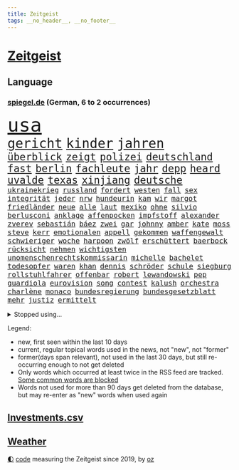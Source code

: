 ```yaml
---
title: Zeitgeist
tags: __no_header__, __no_footer__
---
```


# [Zeitgeist](https://oliz.io/zeitgeist/)

## Language

<h3><a href="https://www.spiegel.de" target="_blank">spiegel.de</a> (German, 6 to 2 occurrences)</h3>
<p style="font-family:monospace">
<span style="font-size:32pt"><a href="news_links.html#usa" class="current">usa</a></span>
<br>
<span style="font-size:22pt"><a href="news_links.html#gericht" class="current">gericht</a></span>
<span style="font-size:22pt"><a href="news_links.html#kinder" class="current">kinder</a></span>
<span style="font-size:22pt"><a href="news_links.html#jahren" class="current">jahren</a></span>
<br>
<span style="font-size:17pt"><a href="news_links.html#überblick" class="current">überblick</a></span>
<span style="font-size:17pt"><a href="news_links.html#zeigt" class="current">zeigt</a></span>
<span style="font-size:17pt"><a href="news_links.html#polizei" class="current">polizei</a></span>
<span style="font-size:17pt"><a href="news_links.html#deutschland" class="current">deutschland</a></span>
<span style="font-size:17pt"><a href="news_links.html#fast" class="current">fast</a></span>
<span style="font-size:17pt"><a href="news_links.html#berlin" class="current">berlin</a></span>
<span style="font-size:17pt"><a href="news_links.html#fachleute" class="current">fachleute</a></span>
<span style="font-size:17pt"><a href="news_links.html#jahr" class="current">jahr</a></span>
<span style="font-size:17pt"><a href="news_links.html#depp" class="current">depp</a></span>
<span style="font-size:17pt"><a href="news_links.html#heard" class="current">heard</a></span>
<span style="font-size:17pt"><a href="news_links.html#uvalde" class="new">uvalde</a></span>
<span style="font-size:17pt"><a href="news_links.html#texas" class="current">texas</a></span>
<span style="font-size:17pt"><a href="news_links.html#xinjiang" class="new">xinjiang</a></span>
<span style="font-size:17pt"><a href="news_links.html#deutsche" class="current">deutsche</a></span>
<br>
<span style="font-size:12pt"><a href="news_links.html#ukrainekrieg" class="current">ukrainekrieg</a></span>
<span style="font-size:12pt"><a href="news_links.html#russland" class="current">russland</a></span>
<span style="font-size:12pt"><a href="news_links.html#fordert" class="current">fordert</a></span>
<span style="font-size:12pt"><a href="news_links.html#westen" class="current">westen</a></span>
<span style="font-size:12pt"><a href="news_links.html#fall" class="current">fall</a></span>
<span style="font-size:12pt"><a href="news_links.html#sex" class="current">sex</a></span>
<span style="font-size:12pt"><a href="news_links.html#integrität" class="new">integrität</a></span>
<span style="font-size:12pt"><a href="news_links.html#jeder" class="current">jeder</a></span>
<span style="font-size:12pt"><a href="news_links.html#nrw" class="current">nrw</a></span>
<span style="font-size:12pt"><a href="news_links.html#hundeurin" class="new">hundeurin</a></span>
<span style="font-size:12pt"><a href="news_links.html#kam" class="current">kam</a></span>
<span style="font-size:12pt"><a href="news_links.html#wir" class="current">wir</a></span>
<span style="font-size:12pt"><a href="news_links.html#margot" class="new">margot</a></span>
<span style="font-size:12pt"><a href="news_links.html#friedländer" class="new">friedländer</a></span>
<span style="font-size:12pt"><a href="news_links.html#neue" class="current">neue</a></span>
<span style="font-size:12pt"><a href="news_links.html#alle" class="current">alle</a></span>
<span style="font-size:12pt"><a href="news_links.html#laut" class="current">laut</a></span>
<span style="font-size:12pt"><a href="news_links.html#mexiko" class="current">mexiko</a></span>
<span style="font-size:12pt"><a href="news_links.html#ohne" class="current">ohne</a></span>
<span style="font-size:12pt"><a href="news_links.html#silvio" class="current">silvio</a></span>
<span style="font-size:12pt"><a href="news_links.html#berlusconi" class="current">berlusconi</a></span>
<span style="font-size:12pt"><a href="news_links.html#anklage" class="current">anklage</a></span>
<span style="font-size:12pt"><a href="news_links.html#affenpocken" class="current">affenpocken</a></span>
<span style="font-size:12pt"><a href="news_links.html#impfstoff" class="current">impfstoff</a></span>
<span style="font-size:12pt"><a href="news_links.html#alexander" class="current">alexander</a></span>
<span style="font-size:12pt"><a href="news_links.html#zverev" class="current">zverev</a></span>
<span style="font-size:12pt"><a href="news_links.html#sebastián" class="new">sebastián</a></span>
<span style="font-size:12pt"><a href="news_links.html#báez" class="new">báez</a></span>
<span style="font-size:12pt"><a href="news_links.html#zwei" class="current">zwei</a></span>
<span style="font-size:12pt"><a href="news_links.html#gar" class="current">gar</a></span>
<span style="font-size:12pt"><a href="news_links.html#johnny" class="current">johnny</a></span>
<span style="font-size:12pt"><a href="news_links.html#amber" class="current">amber</a></span>
<span style="font-size:12pt"><a href="news_links.html#kate" class="current">kate</a></span>
<span style="font-size:12pt"><a href="news_links.html#moss" class="new">moss</a></span>
<span style="font-size:12pt"><a href="news_links.html#steve" class="new">steve</a></span>
<span style="font-size:12pt"><a href="news_links.html#kerr" class="new">kerr</a></span>
<span style="font-size:12pt"><a href="news_links.html#emotionalen" class="current">emotionalen</a></span>
<span style="font-size:12pt"><a href="news_links.html#appell" class="current">appell</a></span>
<span style="font-size:12pt"><a href="news_links.html#gekommen" class="current">gekommen</a></span>
<span style="font-size:12pt"><a href="news_links.html#waffengewalt" class="new">waffengewalt</a></span>
<span style="font-size:12pt"><a href="news_links.html#schwieriger" class="current">schwieriger</a></span>
<span style="font-size:12pt"><a href="news_links.html#woche" class="current">woche</a></span>
<span style="font-size:12pt"><a href="news_links.html#harpoon" class="new">harpoon</a></span>
<span style="font-size:12pt"><a href="news_links.html#zwölf" class="current">zwölf</a></span>
<span style="font-size:12pt"><a href="news_links.html#erschüttert" class="current">erschüttert</a></span>
<span style="font-size:12pt"><a href="news_links.html#baerbock" class="current">baerbock</a></span>
<span style="font-size:12pt"><a href="news_links.html#rücksicht" class="new">rücksicht</a></span>
<span style="font-size:12pt"><a href="news_links.html#nehmen" class="current">nehmen</a></span>
<span style="font-size:12pt"><a href="news_links.html#wichtigsten" class="current">wichtigsten</a></span>
<span style="font-size:12pt"><a href="news_links.html#unomenschenrechtskommissarin" class="new">unomenschenrechtskommissarin</a></span>
<span style="font-size:12pt"><a href="news_links.html#michelle" class="current">michelle</a></span>
<span style="font-size:12pt"><a href="news_links.html#bachelet" class="new">bachelet</a></span>
<span style="font-size:12pt"><a href="news_links.html#todesopfer" class="current">todesopfer</a></span>
<span style="font-size:12pt"><a href="news_links.html#waren" class="current">waren</a></span>
<span style="font-size:12pt"><a href="news_links.html#khan" class="current">khan</a></span>
<span style="font-size:12pt"><a href="news_links.html#dennis" class="new">dennis</a></span>
<span style="font-size:12pt"><a href="news_links.html#schröder" class="current">schröder</a></span>
<span style="font-size:12pt"><a href="news_links.html#schule" class="current">schule</a></span>
<span style="font-size:12pt"><a href="news_links.html#siegburg" class="new">siegburg</a></span>
<span style="font-size:12pt"><a href="news_links.html#rollstuhlfahrer" class="new">rollstuhlfahrer</a></span>
<span style="font-size:12pt"><a href="news_links.html#offenbar" class="current">offenbar</a></span>
<span style="font-size:12pt"><a href="news_links.html#robert" class="current">robert</a></span>
<span style="font-size:12pt"><a href="news_links.html#lewandowski" class="current">lewandowski</a></span>
<span style="font-size:12pt"><a href="news_links.html#pep" class="current">pep</a></span>
<span style="font-size:12pt"><a href="news_links.html#guardiola" class="current">guardiola</a></span>
<span style="font-size:12pt"><a href="news_links.html#eurovision" class="current">eurovision</a></span>
<span style="font-size:12pt"><a href="news_links.html#song" class="current">song</a></span>
<span style="font-size:12pt"><a href="news_links.html#contest" class="current">contest</a></span>
<span style="font-size:12pt"><a href="news_links.html#kalush" class="current">kalush</a></span>
<span style="font-size:12pt"><a href="news_links.html#orchestra" class="current">orchestra</a></span>
<span style="font-size:12pt"><a href="news_links.html#charlène" class="new">charlène</a></span>
<span style="font-size:12pt"><a href="news_links.html#monaco" class="current">monaco</a></span>
<span style="font-size:12pt"><a href="news_links.html#bundesregierung" class="current">bundesregierung</a></span>
<span style="font-size:12pt"><a href="news_links.html#bundesgesetzblatt" class="new">bundesgesetzblatt</a></span>
<span style="font-size:12pt"><a href="news_links.html#mehr" class="current">mehr</a></span>
<span style="font-size:12pt"><a href="news_links.html#justiz" class="current">justiz</a></span>
<span style="font-size:12pt"><a href="news_links.html#ermittelt" class="current">ermittelt</a></span>
</p>
<details>
<summary>Stopped using...</summary>
<p class="former" style="font-size:12pt">
elfmeter(581) magdeburg(581) worauf(581) beispiel(580) bergen(580) cristiano(580) fdpchef(580) ronaldo(580) stars(580) 2015(579) geschichten(579) laschet(579) metropole(579) usaußenminister(579) a2(578) arbeitsplatz(578) einzelhandel(578) esken(578) gelernt(578) getan(578) saskia(578) anscheinend(577) beispielen(577) beweisen(577) kolumnist(577) kraftvoll(577) literatur(577) pflege(577) wehren(577) williams(577) 100000(576) abenteuer(576) amerikanische(576) behandelt(576) erfolgreiche(576) jüngsten(576) kandidatin(576) klein(576) kontrolliert(576) nigeria(576) rest(576) tiefe(576) tötet(576) weitergeht(576) augen(575) beachten(575) chaos(575) führerschein(575) gastgeber(575) komplizen(575) protesten(575) reduziert(575) verriet(575) 26(574) bayerns(574) befand(574) einziehen(574) festnahmen(574) kapitol(574) nürnberg(574) obama(574) post(574) rand(574) superstar(574) ärgert(574) bahnhof(573) bidens(573) demonstriert(573) laden(573) landesregierung(573) mittelmeer(573) neuinfektionen(573) riesige(573) spur(573) verstärken(573) weltwirtschaft(573) österreichische(573) blicken(572) entkommen(572) erzählen(572) gekündigt(572) katze(572) kretschmer(572) lieben(572) ließen(572) rassistische(572) schoss(572) spielraum(572) thailand(572) autobahn(571) erinnerungen(571) fenster(571) höchsten(571) manöver(571) sender(571) stecken(571) tödlicher(571) umdenken(571) starken(570) bestätigen(569) gott(569) regiert(569) rekordmeister(569) stoppte(569) bad(568) belgien(568) kochen(568) lebenslange(568) verbindet(568) australische(567) coronapolitik(567) erkrankung(567) früherer(567) karriereberaterin(567) mahnt(567) moderator(567) märchen(567) strafe(567) vieler(567) zinsen(567) dämpfer(566) einreisen(566) entsetzen(566) jüngeren(566) erlitt(565) widerspruch(565) aufklären(564) bewegen(564) dominanz(564) freude(564) kommunistische(564) restaurant(564) still(564) usschauspielerin(564) venezuela(564) 1500(563) deals(563) jahrhundert(563) souverän(563) drohungen(562) selben(562) verbessert(562) voll(562) aktiv(561) datenanalyse(561) pünktlich(561) schauen(561) gefragt(560) probe(560) präsidentin(560) sensation(560) spotify(560) 3000(559) attentäter(559) gabriel(559) größeren(559) strenge(559) visier(559) zogen(559) beschränkungen(558) kontrollen(558) negativen(558) olympische(558) erfunden(557) herz(557) warm(557) zusammenstoß(557) änderungen(557) ereignisse(556) ergibt(556) mission(556) voraussetzungen(556) dar(555) sachsens(555) zurückgegangen(555) abkehr(554) katholische(554) begriff(553) schrecken(553) seltsame(553) eingreifen(552) hürde(552) sichert(552) strengen(552) züge(551) favorit(550) halbe(550) insassen(550) wusste(550) entspannung(549) erwischt(549) gelandet(549) katholischen(549) konsum(549) rechtzeitig(549) staffel(549) gesundheitsministerium(548) glaubwürdigkeit(548) impfungen(547) rang(547) zuspruch(547) 19jähriger(546) erweist(546) steffen(546) fortuna(545) erkranken(544) tisch(544) provoziert(543) wirbel(543) gehörte(542) teilt(542) fertig(540) hackerangriff(540) benötigte(538) intelligenz(538) kindheit(538) palmer(538) sarah(538) dauert(537) herausforderung(537) minderjährigen(537) senioren(537) stärkt(537) verpasste(534) tanzen(531) schritten(530) beendete(527) johannes(523) tragischen(523) ausgetragen(522) armen(521) spionage(521) heizen(519) blinken(516) betrunkener(514) schadensersatz(511) last(510) quadratmeter(507) schutzsuchende(504) ausweg(497) leiter(492) sachen(491) seniorin(491) motivation(490) cent(470) niederländer(469) diagnose(468) räumte(466) gemüse(456) 5000(444) afghanistans(444) benannt(442) grab(442) skandale(442) neuanfang(438) haiti(437) kleinstadt(434) großstädten(432) inzidenzen(416) unterschiedliche(403) ermittlungsverfahren(399) zypern(399) übrig(393) satellitenbilder(390) tierpark(386) wüste(380) eile(370) japanischen(367) reichtum(367) außenseiter(360) 25jährige(353) ungeimpfte(352) schwerste(350) richteten(348) sächsische(347) unglaublich(344) dorthin(343) fußballklub(341) gegend(338) gesprungen(337) jamie(335) verursachen(335) darstellung(331) kolumbien(326) staatspräsidenten(326) treibstoff(322) erlebnisse(321) bürgern(320) jahrelange(317) parteispitze(317) sichere(316) mythos(315) straftat(314) dänen(313) gerichtet(311) brannte(309) rängen(309) astronomen(308) liebt(307) zwingen(306) absolviert(305) heiraten(302) britisches(301) freigesprochen(301) kolumnistin(298) verliebt(298) australischen(297) venedig(297) erobert(295) eröffnen(295) verrückt(295) cup(294) dick(294) seele(294) brücken(290) zwischendurch(290) ostseepipeline(286) zögert(286) winde(285) fühlte(283) knie(282) selbstkritisch(282) thiel(282) nrwministerpräsident(281) forschungsteam(279) ioc(271) komitee(271) kuriose(271) gigantischen(270) norwegischen(270) siebzigerjahren(270) vizepräsidentin(270) wechselte(270) bundesbehörde(268) expertin(267) sprint(266) schwarz(265) genießt(264) beobachter(262) rätselhafte(262) flüchtlingskrise(259) marsalek(259) lina(258) ankommen(257) autokraten(257) funktionen(257) zurückziehen(257) benedikt(256) plante(255) befürchtete(254) 15jährigen(253) anhängern(253) achtjährige(252) zügen(252) händen(251) one(251) geleistet(250) zwölfjähriger(250) verbrannt(249) börsen(246) heiße(246) niedergang(246) flüchtende(245) agiert(244) böse(243) angestellten(242) heilen(239) nachmittag(239) vertritt(238) telefoniert(237) emirat(236) antwortete(229) draghi(227) mehrwertsteuer(226) rücktrittsforderungen(226) dealer(225) einigt(223) geladen(223) koalitionsvertrag(223) konflikts(222) tabellenspitze(222) brooklyn(219) erzbischof(219) games(219) feminismus(218) augenhöhe(217) eindringlich(217) krankenhauseinweisungen(216) xavier(216) übertragung(216) euländern(215) kleinsten(215) protestierten(215) vermitteln(215) 15000(214) mr(214) maskenverweigerer(213) abschreckung(211) mad(211) ehrung(210) mehrfamilienhaus(210) emotionen(208) kongo(208) genügen(207) jährlich(202) bizarren(200) irving(200) kyrie(200) grenzgebiet(199) lasst(198) brennenden(197) stau(197) berufseinstieg(195) provokationen(195) 200000(194) 41(194) argumenten(194) geklaut(194) erreichbar(193) missbrauchsskandal(192) richtete(192) portal(191) verbraucherpreise(191) masked(189) preisverleihung(189) sterne(189) nets(187) hitlergruß(184) opel(184) menschlichkeit(183) chefredakteur(182) kernkraftwerk(182) drogenhandel(181) xvi(180) fotografin(179) produzenten(179) energieriesen(178) porträtiert(178) beibehalten(177) phasen(175) ausschließen(174) wirtschaftsmetropole(174) blutige(173) bescheid(172) rudolf(172) atlanta(171) aufarbeiten(171) lettland(171) professor(171) berlinale(169) französin(169) hetze(168) lebendig(168) welten(168) archäologe(167) dutzenden(167) verzögerungen(167) macrons(166) robben(166) bemerkt(165) topspieler(164) covorsitzende(163) drogenbande(163) dunkeln(162) sohnes(162) erklärungsnot(161) verwüstung(161) aktivistinnen(160) regierungen(160) mischt(158) truppenbewegungen(157) decken(156) einzuholen(156) harsch(156) jahresbeginn(156) rechtfertigt(156) haag(155) ostern(155) schande(155) allgemeine(154) bewirken(154) dürr(154) satellitenbild(154) bugatti(153) eva(153) tierwohl(153) chefcoach(151) gerast(150) nordirak(150) demütigung(149) meldung(148) sank(148) sinnlos(148) diskussionen(147) nina(147) maßgeblich(146) mercedesbenz(146) mitarbeitenden(146) tvmoderatorin(145) morddrohungen(144) streaming(144) energieversorgung(143) festivals(143) verbrennen(143) besetzung(142) beten(142) verteuert(142) malen(141) ausführlich(140) funklöcher(140) mobilfunknetze(140) tierärzte(140) verletzung(140) höhepunkt(139) gebremst(138) melbourne(137) begleiter(136) verbündete(136) dopings(135) feigheit(135) brisant(134) filmtipps(134) füllt(134) handball(134) mahnte(134) schickte(134) exklusiv(133) transport(133) verstreichen(133) eroberung(132) preissteigerungen(132) passende(131) viren(131) übergewicht(131) leitete(130) omikronwelle(130) reifen(130) bredouille(129) dublin(129) emotionale(129) einnehmen(128) organisiert(128) einfaches(127) richtungen(127) weiten(126) luftangriffen(125) bijan(124) djirsarai(124) dringende(124) preiserhöhung(124) autozulieferer(123) curry(122) klara(122) wiederherstellen(122) küken(121) schutzgebieten(121) wahlgang(121) osze(120) stefanie(120) abstiegskampf(119) aktionsplan(118) coronabedingt(118) geistig(118) riesenreich(118) südkoreaner(118) trockenheit(118) verlegung(118) gelder(117) pelé(117) schärfsten(117) einrichten(116) opa(116) probiert(116) schaulustige(116) ukraines(116) eingegangen(115) lwiw(115) podcasts(115) kremls(114) petersburg(114) sankt(114) atomausstieg(113) expremier(113) verschwendung(113) erzbistum(112) website(112) elite(111) frauenquote(111) männlicher(111) rivalitäten(111) vatikans(111) erweitern(110) maaßen(110) neuerungen(110) regenfällen(110) blühen(109) dahintersteckt(109) demos(109) dj(108) gesünder(108) janeiro(108) messen(108) rio(108) monsanto(107) heimgesucht(106) lauten(106) buhrufe(105) christen(105) gejagt(105) kinderwunsch(105) schnelltest(105) formel1star(104) geläutert(104) maskentragen(103) protestierende(103) sponsoring(103) unternehmens(103) coronadaten(102) gegründet(102) gemeldete(102) parteiführung(102) schriften(102) wagt(102) ausgeschlagen(101) geywitz(101) reederei(101) spionagesoftware(101) säugling(101) vertuscht(101) doll(100) euparlaments(100) grandslamturnier(100) liz(99) eingekesselt(98) chemie(97) fabriken(97) erschöpfung(96) flaggschiff(96) hennigwellsow(96) spazieren(96) einheiten(95) versus(95) douglas(94) nonne(94) exaußenminister(92) sigmar(92) handballer(91) lockdownpartys(91) unionspolitiker(91) eindhoven(90) fortbildung(90) reuters(90) unangemeldeten(90) unweit(90) usforscher(90) bitter(89) campen(89) lohnen(89) prellungen(89) hörsaal(88) ostens(88) sünden(88) trick(88) verwüsten(88) wanderung(88) dortmunder(87) strafverfolgungsbehörden(87) streamingdienst(87) zahlungen(87) abstellen(86) ba2(86) gläubigen(86) scotland(86) topform(86) yard(86) 83jährige(84) artenvielfalt(84) diskutierten(84) einkaufstour(84) enttäuschten(84) gebucht(84) ramona(84) verkehrsmitteln(84) wärmedämmung(84) befristet(83) einholen(83) gemeinsamkeit(83) hut(83) iwf(83) vorstandsvorsitzender(83) erzeugt(82) fremde(82) kandidierte(82) nizza(82) norwegischer(82) usostküste(82) artgenossen(81) jegliche(81) witwer(81) übrigen(81) vorladung(80) warme(80) außergewöhnlich(79) fettleibigkeit(79) gladbacher(79) juristischer(79) klargestellt(79) schuldzuweisungen(79) vergaben(79) zugutekommen(79) fügt(78) neubauten(78) tonnenweise(78) vorkommen(78) deutschrussische(77) eingeliefert(77) kolumbianischen(77) weltmacht(77) 49jährigen(76) beraterin(76) gezockt(76) tencent(76) therapie(76) 17jährige(75) guineabissau(75) kulinarisch(75) stützt(75) weigerung(75) arbeitslos(74) demi(74) moore(74) patzte(74) ussängerin(74) zäh(74) betrogen(73) fortsetzen(73) sprengsatz(73) vergrößert(73) anhalten(72) anrichtet(72) fußballlegende(72) fürths(72) hindern(72) like(72) anschlägen(71) autobosse(71) forscht(71) kopftuchverbot(71) oppositionschef(71) arglistiger(70) barack(70) genehmigungen(70) historie(70) industriegebiet(70) prophezeit(70) valentin(70) verübt(70) ausfüllen(69) obamas(69) seltsamen(69) silber(69) ultimatum(69) kleingärtner(68) kundgebungen(68) mülleimer(68) paraden(68) welthandel(68) aschaffenburg(67) eintreffen(67) inhalten(67) ruiniert(67) sportlicher(67) tunesiens(67) bescheiden(66) erwischte(66) fadenscheinigen(66) getarnt(66) grey(66) misstrauisch(66) talkshow(66) theis(66) tonne(66) abdeslam(65) aufzeichnungen(65) berechnungen(65) düstere(65) fragebogen(65) gehoben(65) lücken(65) matsch(65) normale(65) onlineshop(65) psychologisch(65) teamwettbewerb(65) dogg(64) kendrick(64) konfrontationen(64) lamar(64) schwerfällt(64) snoop(64) spagat(64) vereinbarungen(64) 450000(63) iphonehersteller(63) kalifornische(63) krönt(63) rockse(63) roller(63) taktik(63) verseucht(63) carl(62) johanna(62) kunstprojekt(62) sämtlicher(62) ungereimtheiten(62) besetzte(61) expansion(61) fußballwelt(61) heimfans(61) russin(61) sbahnen(61) dopingfall(60) geburtstagsparty(60) gesprächsangebot(60) sang(60) immens(59) markenzeichen(59) materie(59) russlandukrainenews(59) verschlimmert(59) vwabgasskandal(59) dachziegel(58) gefolgt(58) küren(58) schwacher(58) vorgeschlagen(58) wohlwollen(58) deutschrussischen(57) ehesten(57) mini(57) wahlomat(57) aufräumarbeiten(56) austreten(55) ehepaars(55) geforderten(55) hattrick(55) heben(55) örtlichen(55) geringere(54) ukrainerinnen(54) gesungen(53) großaktionär(53) höhenflug(53) jahrelanger(53) regierungskritiker(53) stauen(53) ukrainern(53) töchter(52) élysée(52) behauptung(51) dickes(51) dna(51) marathon(51) russlandnähe(51) schädigt(51) skiurlaub(51) auflösung(50) ausgeführt(50) bereitschaft(50) domröse(50) exnatogeneral(50) frachtschiff(50) hanslothar(50) hochschule(50) kindheitserinnerungen(50) pofalla(50) ronald(50) schreckt(50) tanks(50) videospiele(50) weltraumschrott(50) zynisch(50) 13000(49) atomare(49) crowdfunding(49) festgenommenen(49) hungern(49) sonnenenergie(49) wesel(49) eindrücke(48) notwendige(48) schaffe(48) simpsons(48) völkerrechtswidrigen(48) auslöschen(47) böschung(47) eupräsidentin(47) handelspartner(47) moralischen(47) prinzip(47) unangemessen(47) zeuge(47) belagern(46) bombardierung(46) delegation(46) erdgaslieferungen(46) nuklearen(46) tätig(46) zweitligist(46) fluchtkorridor(45) t72(45) beladen(44) hilfstransporte(44) hotspotregelung(44) kramer(44) pakistanischen(44) bewusst(43) kehren(43) kolossal(43) michelin(43) ausschalten(42) bizarr(42) breiten(42) brillierte(42) fatal(42) hochrangige(42) innenräumen(42) moral(42) neuigkeit(42) andrej(41) jäger(41) nachbarschaftsstreit(41) sorokin(41) bereitete(40) fußballweltmeister(40) indonesischen(40) mitgliedschaft(40) usamerikanische(40) büskens(39) dylan(39) energieimporte(39) flugausfällen(39) nächte(39) rockstars(39) s04(39) ticketverkäufe(39) bombardements(38) championsleagueaus(38) enttarnt(38) lys(38) verpflichtungen(38) importiert(37) 55(36) ansturm(36) ba1(36) beschaffen(36) draxler(36) erfindet(36) gelebt(36) glücklicher(36) herstellung(36) melitopol(36) ten(36) zeugin(36) aufstiegskandidaten(35) leistet(35) lesart(35) singer(35) strafanzeigen(35) temperaturrekorde(35) vergeltung(35) überhöhen(35) ausharren(34) kadaver(34) lohn(34) luftbrücke(34) überlebenden(34) aufregenden(33) ausgestellten(33) ernüchtert(33) fluchtrouten(33) fraktionschef(33) fukushima(33) fußballerinnen(33) gurken(33) hunderttausend(33) logik(33) aussieht(32) erwachsen(32) kernkraftwerks(32) lautete(32) linkenpolitiker(32) schimmel(32) spielerinnen(32) tegernsee(32) erschafft(31) ruhiger(31) waffenhändler(31) angeregt(30) esoterischen(30) protestierte(30) quebec(30) rohingya(30) ausflugsschiff(29) erteilen(29) extinction(29) nianzou(29) rebellion(29) tanguy(29) vorschriften(29) zerlegen(29) atomkrieg(28) aussagt(28) rennserie(28) ukrainegeflüchtete(28) medizinisch(27) strategiewechsel(27) autobranche(26) holzboot(26) hotspot(26) schnellster(26) talkshows(26) unglücke(26) zugänge(26) angetrieben(25) austria(25) brandschutz(25) eurocontrol(25) immobilienentwickler(25) inside(25) sortieren(25) zugspitze(25) ambivalent(24) benennt(24) bewusstlos(24) bogotá(24) fluch(24) mesut(24) palmen(24) strömungen(24) antisemitische(23) bergwerk(23) grubenunglück(23) hassen(23) lukas(23) versorgungslage(23) betriebsunfall(22) brunsbüttel(22) bürgerkriegs(22) gefallenen(22) gesenkt(22) heilige(22) hunderter(22) penh(22) phnom(22) schienennetz(22) augsburger(21) belagerung(21) drohe(21) eon(21) leber(21) sandhausen(21) trügerische(21) ach(20) herausforderin(20) ordert(20) tatjana(20) ärmere(20) bußgeld(19) gehörlose(19) geöffnet(19) herne(19) maschmeyer(19) meistert(19) my(19) unochef(19) zweifelhaften(19) entschärfte(18) gaspreis(18) mélanie(18) nicolas(18) quadratisch(18) sozialverbände(18) beck(17) gipfeltreffen(17) nordwesten(17) sondermüll(17) urkainekrieg(17) zutaten(17) dingfest(16) fernen(16) israelischer(16) niere(16) reim(16) tu(16) aufgewachsen(15) cdupolitikerin(15) domenico(15) gegenentwurf(15) heinenesser(15) mallorcagate(15) rechtspopulistin(15) tedesco(15) verbringen(15) zukommt(15) heranrücken(14) osterfest(14) serena(14) ökosystem(14) arjen(13) eröffnete(13) fußballauswahl(13) general(13) großoffensive(13) marderschützenpanzer(13) tüftelt(13) vernichtungskrieg(13) bestritt(12) entsprechend(12) hauptpreis(12) kabinetts(12) nordrheinwestfälischen(12) ubahnstation(12) usmusiker(12) zaubert(12) effekte(11) exministerin(11) facto(11) gerd(11) hammer(11) lieferproblemen(11) mallorcaaffäre(11) schlachtfeld(11) schmieden(11)
</p>
</details>
<p>Legend:
<ul>
<li><span class="new">new</span>, first seen within the last 10 days</li>
<li><span class="current">current</span>, regular topical words used in the news, not "new", not "former"</li>
<li><span class="former">former(days span relevant)</span>, not used in the last 30 days, but still re-occurring enough to not get deleted</li>
<li>Only words which occurred at least twice in the RSS feed are tracked. <a href="language/filters.py">Some common words are blocked</a></li>
<li>Words not used for more than 90 days get deleted from the database, but may re-enter as "new" words when used again</li>
</ul>
</p>

## [Investments](investments.html)[.csv](investments.csv)

## [Weather](weather.html)

<footer>
<a href="javascript:toggleTheme()" class="nav">🌓</a>
<a href="https://github.com/ooz/zeitgeist">code</a> measuring the Zeitgeist since 2019, by <a href="https://oliz.io">oz</a>
</footer>

